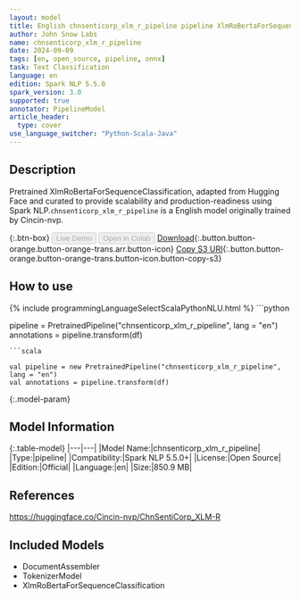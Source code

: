 ```yaml
---
layout: model
title: English chnsenticorp_xlm_r_pipeline pipeline XlmRoBertaForSequenceClassification from Cincin-nvp
author: John Snow Labs
name: chnsenticorp_xlm_r_pipeline
date: 2024-09-09
tags: [en, open_source, pipeline, onnx]
task: Text Classification
language: en
edition: Spark NLP 5.5.0
spark_version: 3.0
supported: true
annotator: PipelineModel
article_header:
  type: cover
use_language_switcher: "Python-Scala-Java"
---
```


## Description

Pretrained XlmRoBertaForSequenceClassification, adapted from Hugging Face and curated to provide scalability and production-readiness using Spark NLP.`chnsenticorp_xlm_r_pipeline` is a English model originally trained by Cincin-nvp.

{:.btn-box}
<button class="button button-orange" disabled>Live Demo</button>
<button class="button button-orange" disabled>Open in Colab</button>
[Download](https://s3.amazonaws.com/auxdata.johnsnowlabs.com/public/models/chnsenticorp_xlm_r_pipeline_en_5.5.0_3.0_1725908071457.zip){:.button.button-orange.button-orange-trans.arr.button-icon}
[Copy S3 URI](s3://auxdata.johnsnowlabs.com/public/models/chnsenticorp_xlm_r_pipeline_en_5.5.0_3.0_1725908071457.zip){:.button.button-orange.button-orange-trans.button-icon.button-copy-s3}

## How to use



<div class="tabs-box" markdown="1">
{% include programmingLanguageSelectScalaPythonNLU.html %}
```python

pipeline = PretrainedPipeline("chnsenticorp_xlm_r_pipeline", lang = "en")
annotations =  pipeline.transform(df)   

```
```scala

val pipeline = new PretrainedPipeline("chnsenticorp_xlm_r_pipeline", lang = "en")
val annotations = pipeline.transform(df)

```
</div>

{:.model-param}
## Model Information

{:.table-model}
|---|---|
|Model Name:|chnsenticorp_xlm_r_pipeline|
|Type:|pipeline|
|Compatibility:|Spark NLP 5.5.0+|
|License:|Open Source|
|Edition:|Official|
|Language:|en|
|Size:|850.9 MB|

## References

https://huggingface.co/Cincin-nvp/ChnSentiCorp_XLM-R

## Included Models

- DocumentAssembler
- TokenizerModel
- XlmRoBertaForSequenceClassification